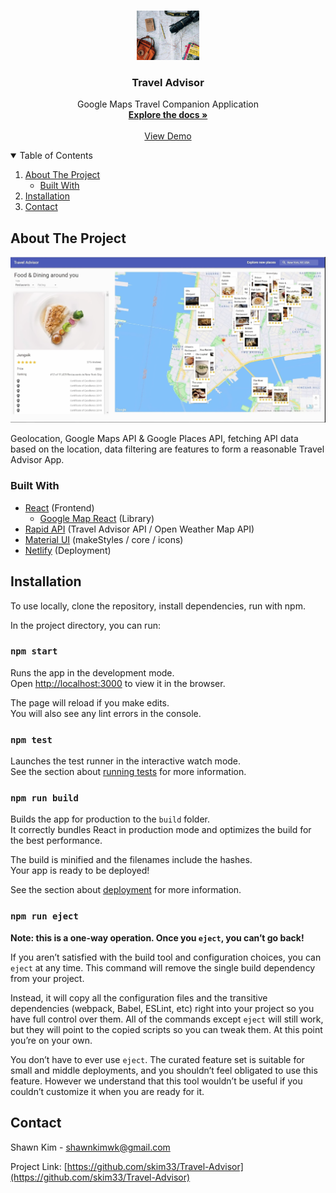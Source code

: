 <!-- PROJECT LOGO -->
<br />
<p align="center">
  <a href="https://github.com/skim33/Travel-Advisor">
    <img src="src/assets/logo.jpg" alt="Logo" width="100" height="auto">
  </a>

  <h3 align="center">Travel Advisor</h3>

  <p align="center">
    Google Maps Travel Companion Application
    <br />
    <a href="https://github.com/skim33/Travel-Advisor"><strong>Explore the docs »</strong></a>
    <br />
    <br />
    <a href="https://travel-advisor-api.netlify.app/">View Demo</a>
    <br />
  </p>
</p>

<!-- TABLE OF CONTENTS -->
<details open="open">
  <summary>Table of Contents</summary>
  <ol>
    <li>
      <a href="#about-the-project">About The Project</a>
      <ul>
        <li><a href="#built-with">Built With</a></li>
      </ul>
    </li>
    <li><a href="#installation">Installation</a></li>
    <li><a href="#contact">Contact</a></li>
  </ol>
</details>

<!-- ABOUT THE PROJECT -->

## About The Project

[![Product Name Screen Shot][product-screenshot]](https://shawn-kim-portfolio.web.app/messaging)

Geolocation, Google Maps API & Google Places API, fetching API data based on the location, data filtering are features to form a reasonable Travel Advisor App.

### Built With

- [React](https://reactjs.org/) (Frontend)
  - [Google Map React](https://www.npmjs.com/package/google-map-react) (Library)
- [Rapid API](https://rapidapi.com/hub) (Travel Advisor API / Open Weather Map API)
- [Material UI](https://mui.com/) (makeStyles / core / icons)
- [Netlify](https://www.netlify.com/) (Deployment)

<!-- GETTING STARTED -->

## Installation

To use locally, clone the repository, install dependencies, run with npm.

In the project directory, you can run:

### `npm start`

Runs the app in the development mode.\
Open [http://localhost:3000](http://localhost:3000) to view it in the browser.

The page will reload if you make edits.\
You will also see any lint errors in the console.

### `npm test`

Launches the test runner in the interactive watch mode.\
See the section about [running tests](https://facebook.github.io/create-react-app/docs/running-tests) for more information.

### `npm run build`

Builds the app for production to the `build` folder.\
It correctly bundles React in production mode and optimizes the build for the best performance.

The build is minified and the filenames include the hashes.\
Your app is ready to be deployed!

See the section about [deployment](https://facebook.github.io/create-react-app/docs/deployment) for more information.

### `npm run eject`

**Note: this is a one-way operation. Once you `eject`, you can’t go back!**

If you aren’t satisfied with the build tool and configuration choices, you can `eject` at any time. This command will remove the single build dependency from your project.

Instead, it will copy all the configuration files and the transitive dependencies (webpack, Babel, ESLint, etc) right into your project so you have full control over them. All of the commands except `eject` will still work, but they will point to the copied scripts so you can tweak them. At this point you’re on your own.

You don’t have to ever use `eject`. The curated feature set is suitable for small and middle deployments, and you shouldn’t feel obligated to use this feature. However we understand that this tool wouldn’t be useful if you couldn’t customize it when you are ready for it.

## Contact

Shawn Kim - shawnkimwk@gmail.com

Project Link: [https://github.com/skim33/Travel-Advisor](https://github.com/skim33/Travel-Advisor)

<!-- MARKDOWN LINKS & IMAGES -->
<!-- https://www.markdownguide.org/basic-syntax/#reference-style-links -->

[product-screenshot]: src/assets/screen_shot.png
